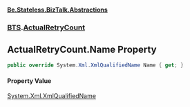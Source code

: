 #### [Be.Stateless.BizTalk.Abstractions](README.md 'README')
### [BTS](BTS.md 'BTS').[ActualRetryCount](ActualRetryCount.md 'BTS.ActualRetryCount')

## ActualRetryCount.Name Property

```csharp
public override System.Xml.XmlQualifiedName Name { get; }
```

#### Property Value
[System.Xml.XmlQualifiedName](https://docs.microsoft.com/en-us/dotnet/api/System.Xml.XmlQualifiedName 'System.Xml.XmlQualifiedName')